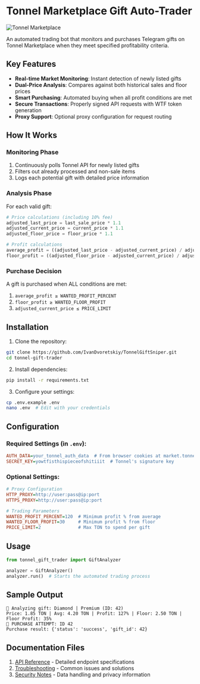 # Tonnel Marketplace Gift Auto-Trader

![Tonnel Marketplace](https://avatars.githubusercontent.com/u/157980243?s=200&v=4)

An automated trading bot that monitors and purchases Telegram gifts on Tonnel Marketplace when they meet specified profitability criteria.

## Key Features

- **Real-time Market Monitoring**: Instant detection of newly listed gifts
- **Dual-Price Analysis**: Compares against both historical sales and floor prices
- **Smart Purchasing**: Automated buying when all profit conditions are met
- **Secure Transactions**: Properly signed API requests with WTF token generation
- **Proxy Support**: Optional proxy configuration for request routing

## How It Works

### Monitoring Phase
1. Continuously polls Tonnel API for newly listed gifts
2. Filters out already processed and non-sale items
3. Logs each potential gift with detailed price information

### Analysis Phase
For each valid gift:
```python
# Price calculations (including 10% fee)
adjusted_last_price = last_sale_price * 1.1
adjusted_current_price = current_price * 1.1
adjusted_floor_price = floor_price * 1.1

# Profit calculations
average_profit = ((adjusted_last_price - adjusted_current_price) / adjusted_current_price) * 100
floor_profit = ((adjusted_floor_price - adjusted_current_price) / adjusted_current_price) * 100
```

### Purchase Decision
A gift is purchased when ALL conditions are met:
1. `average_profit ≥ WANTED_PROFIT_PERCENT`
2. `floor_profit ≥ WANTED_FLOOR_PROFIT`
3. `adjusted_current_price ≤ PRICE_LIMIT`

## Installation

1. Clone the repository:
```bash
git clone https://github.com/IvanDvoretskiy/TonnelGiftSniper.git
cd tonnel-gift-trader
```

2. Install dependencies:
```bash
pip install -r requirements.txt
```

3. Configure your settings:
```bash
cp .env.example .env
nano .env  # Edit with your credentials
```

## Configuration

### Required Settings (in `.env`):
```ini
AUTH_DATA=your_tonnel_auth_data  # From browser cookies at market.tonnel.network
SECRET_KEY=yowtfisthispieceofshitiiit  # Tonnel's signature key
```

### Optional Settings:
```ini
# Proxy Configuration
HTTP_PROXY=http://user:pass@ip:port
HTTPS_PROXY=http://user:pass@ip:port

# Trading Parameters
WANTED_PROFIT_PERCENT=120  # Minimum profit % from average
WANTED_FLOOR_PROFIT=30     # Minimum profit % from floor
PRICE_LIMIT=2              # Max TON to spend per gift
```

## Usage

```python
from tonnel_gift_trader import GiftAnalyzer

analyzer = GiftAnalyzer()
analyzer.run()  # Starts the automated trading process
```

## Sample Output
```
🎁 Analyzing gift: Diamond | Premium (ID: 42)
Price: 1.85 TON | Avg: 4.20 TON | Profit: 127% | Floor: 2.50 TON | Floor Profit: 35%
🚀 PURCHASE ATTEMPT: ID 42
Purchase result: {'status': 'success', 'gift_id': 42}
```

## Documentation Files

1. [API Reference](docs/API_REFERENCE.md) - Detailed endpoint specifications
2. [Troubleshooting](docs/TROUBLESHOOTING.md) - Common issues and solutions
3. [Security Notes](docs/SECURITY.md) - Data handling and privacy information


